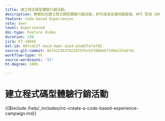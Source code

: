 ```yaml
---
title: 建立程式碼型體驗行銷活動。
description: 瞭解如何建立程式碼型體驗行銷活動，即可透過支援伺服器端、API 型或 SDK 型實施方法來擴展個人化，以便順暢地與開發環境整合。
feature: Code-based Experiences
role: User
level: Experienced
doc-type: Feature Video
duration: 338
jira: KT-14044
exl-id: 40fc413f-4acd-4a4c-a2a4-a5a05fe7af45
source-git-commit: 9e74123437421075fbc62f08bbbf249e15fe67dc
workflow-type: ht
source-wordcount: '37'
ht-degree: 100%

---
```


# 建立程式碼型體驗行銷活動

{{$include /help/_includes/inc-create-a-code-based-experience-campaign.md}}
